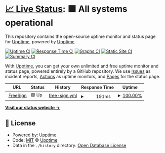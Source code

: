 # [📈 Live Status](https://demo.upptime.js.org): <!--live status--> **🟩 All systems operational**

This repository contains the open-source uptime monitor and status page for [Upptime](https://upptime.js.org), powered by [Upptime](https://github.com/upptime/upptime).

[![Uptime CI](https://github.com/upptime/upptime/workflows/Uptime%20CI/badge.svg)](https://github.com/upptime/upptime/actions?query=workflow%3A%22Uptime+CI%22)
[![Response Time CI](https://github.com/upptime/upptime/workflows/Response%20Time%20CI/badge.svg)](https://github.com/upptime/upptime/actions?query=workflow%3A%22Response+Time+CI%22)
[![Graphs CI](https://github.com/upptime/upptime/workflows/Graphs%20CI/badge.svg)](https://github.com/upptime/upptime/actions?query=workflow%3A%22Graphs+CI%22)
[![Static Site CI](https://github.com/upptime/upptime/workflows/Static%20Site%20CI/badge.svg)](https://github.com/upptime/upptime/actions?query=workflow%3A%22Static+Site+CI%22)
[![Summary CI](https://github.com/upptime/upptime/workflows/Summary%20CI/badge.svg)](https://github.com/upptime/upptime/actions?query=workflow%3A%22Summary+CI%22)

With [Upptime](https://upptime.js.org), you can get your own unlimited and free uptime monitor and status page, powered entirely by a GitHub repository. We use [Issues](https://github.com/upptime/upptime/issues) as incident reports, [Actions](https://github.com/upptime/upptime/actions) as uptime monitors, and [Pages](https://demo.upptime.js.org) for the status page.

<!--start: status pages-->
<!-- This summary is generated by Upptime (https://github.com/upptime/upptime) -->
<!-- Do not edit this manually, your changes will be overwritten -->
<!-- prettier-ignore -->
| URL | Status | History | Response Time | Uptime |
| --- | ------ | ------- | ------------- | ------ |
| <img alt="" src="https://icons.duckduckgo.com/ip3/signpdfonline.com.ico" height="13"> [FreeSign](https://signpdfonline.com/rest/status) | 🟩 Up | [free-sign.yml](https://github.com/freesignapp/status/commits/HEAD/history/free-sign.yml) | <details><summary><img alt="Response time graph" src="./graphs/free-sign/response-time-week.png" height="20"> 191ms</summary><br><a href="https://upptime.github.io/upptime/history/free-sign"><img alt="Response time 158" src="https://img.shields.io/endpoint?url=https%3A%2F%2Fraw.githubusercontent.com%2Ffreesignapp%2Fstatus%2FHEAD%2Fapi%2Ffree-sign%2Fresponse-time.json"></a><br><a href="https://upptime.github.io/upptime/history/free-sign"><img alt="24-hour response time 88" src="https://img.shields.io/endpoint?url=https%3A%2F%2Fraw.githubusercontent.com%2Ffreesignapp%2Fstatus%2FHEAD%2Fapi%2Ffree-sign%2Fresponse-time-day.json"></a><br><a href="https://upptime.github.io/upptime/history/free-sign"><img alt="7-day response time 191" src="https://img.shields.io/endpoint?url=https%3A%2F%2Fraw.githubusercontent.com%2Ffreesignapp%2Fstatus%2FHEAD%2Fapi%2Ffree-sign%2Fresponse-time-week.json"></a><br><a href="https://upptime.github.io/upptime/history/free-sign"><img alt="30-day response time 166" src="https://img.shields.io/endpoint?url=https%3A%2F%2Fraw.githubusercontent.com%2Ffreesignapp%2Fstatus%2FHEAD%2Fapi%2Ffree-sign%2Fresponse-time-month.json"></a><br><a href="https://upptime.github.io/upptime/history/free-sign"><img alt="1-year response time 158" src="https://img.shields.io/endpoint?url=https%3A%2F%2Fraw.githubusercontent.com%2Ffreesignapp%2Fstatus%2FHEAD%2Fapi%2Ffree-sign%2Fresponse-time-year.json"></a></details> | <details><summary><a href="https://upptime.github.io/upptime/history/free-sign">100.00%</a></summary><a href="https://upptime.github.io/upptime/history/free-sign"><img alt="All-time uptime 100.00%" src="https://img.shields.io/endpoint?url=https%3A%2F%2Fraw.githubusercontent.com%2Ffreesignapp%2Fstatus%2FHEAD%2Fapi%2Ffree-sign%2Fuptime.json"></a><br><a href="https://upptime.github.io/upptime/history/free-sign"><img alt="24-hour uptime 100.00%" src="https://img.shields.io/endpoint?url=https%3A%2F%2Fraw.githubusercontent.com%2Ffreesignapp%2Fstatus%2FHEAD%2Fapi%2Ffree-sign%2Fuptime-day.json"></a><br><a href="https://upptime.github.io/upptime/history/free-sign"><img alt="7-day uptime 100.00%" src="https://img.shields.io/endpoint?url=https%3A%2F%2Fraw.githubusercontent.com%2Ffreesignapp%2Fstatus%2FHEAD%2Fapi%2Ffree-sign%2Fuptime-week.json"></a><br><a href="https://upptime.github.io/upptime/history/free-sign"><img alt="30-day uptime 100.00%" src="https://img.shields.io/endpoint?url=https%3A%2F%2Fraw.githubusercontent.com%2Ffreesignapp%2Fstatus%2FHEAD%2Fapi%2Ffree-sign%2Fuptime-month.json"></a><br><a href="https://upptime.github.io/upptime/history/free-sign"><img alt="1-year uptime 100.00%" src="https://img.shields.io/endpoint?url=https%3A%2F%2Fraw.githubusercontent.com%2Ffreesignapp%2Fstatus%2FHEAD%2Fapi%2Ffree-sign%2Fuptime-year.json"></a></details>

<!--end: status pages-->

[**Visit our status website →**](https://demo.upptime.js.org)

## 📄 License

- Powered by: [Upptime](https://github.com/upptime/upptime)
- Code: [MIT](./LICENSE) © [Upptime](https://upptime.js.org)
- Data in the `./history` directory: [Open Database License](https://opendatacommons.org/licenses/odbl/1-0/)
